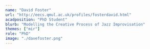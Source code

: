 ```yaml
---
name: "David Foster"
url: "http://eecs.qmul.ac.uk/profiles/fosterdavid.html"
acadposition: "PhD Student"
blurb: "Modelling the Creative Process of Jazz Improvisation"
themes: ["mir"]
role: "PhD"
image: "./davefoster.png"
---
```

